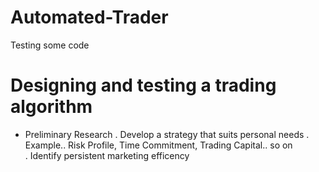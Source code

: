 # Automated-Trader
Testing some code
 
 # Designing and testing a trading algorithm
 
 - Preliminary Research
 . Develop a strategy that suits personal needs
 . Example.. Risk Profile, Time Commitment, Trading Capital.. so on  
 . Identify persistent marketing efficency
